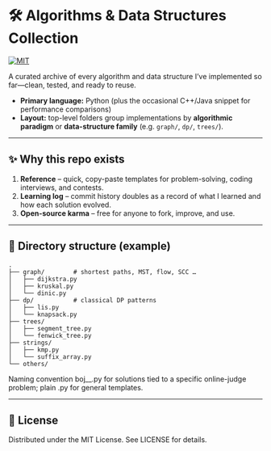 # 🛠️ Algorithms & Data Structures Collection
[![MIT](https://img.shields.io/badge/license-MIT-blue.svg)](LICENSE)

A curated archive of every algorithm and data structure I’ve implemented so far—clean, tested, and ready to reuse.

- **Primary language:** Python (plus the occasional C++/Java snippet for performance comparisons)  
- **Layout:** top-level folders group implementations by **algorithmic paradigm** or **data-structure family** (e.g. `graph/`, `dp/`, `trees/`).

---

## ✨ Why this repo exists
1. **Reference** – quick, copy-paste templates for problem-solving, coding interviews, and contests.  
2. **Learning log** – commit history doubles as a record of what I learned and how each solution evolved.  
3. **Open-source karma** – free for anyone to fork, improve, and use.

---

## 📁 Directory structure (example)

```text
.
├── graph/        # shortest paths, MST, flow, SCC …
│   ├── dijkstra.py
│   ├── kruskal.py
│   └── dinic.py
├── dp/           # classical DP patterns
│   ├── lis.py
│   └── knapsack.py
├── trees/
│   ├── segment_tree.py
│   └── fenwick_tree.py
├── strings/
│   ├── kmp.py
│   └── suffix_array.py
└── others/
```

Naming convention
boj_<id>_<keyword>.py for solutions tied to a specific online-judge problem; plain <algorithm>.py for general templates.

---

## 📜 License
Distributed under the MIT License. See LICENSE for details.
